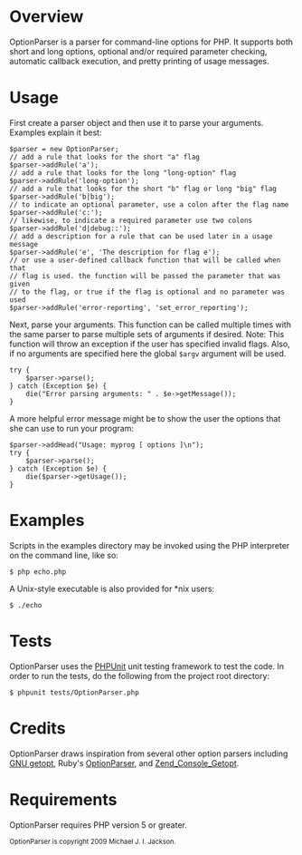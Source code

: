 # Overview

OptionParser is a parser for command-line options for PHP. It supports both short and long options, optional and/or required parameter checking, automatic callback execution, and pretty printing of usage messages.

# Usage

First create a parser object and then use it to parse your arguments. Examples explain it best:

    $parser = new OptionParser;
    // add a rule that looks for the short "a" flag
    $parser->addRule('a');
    // add a rule that looks for the long "long-option" flag
    $parser->addRule('long-option');
    // add a rule that looks for the short "b" flag or long "big" flag
    $parser->addRule('b|big');
    // to indicate an optional parameter, use a colon after the flag name
    $parser->addRule('c:');
    // likewise, to indicate a required parameter use two colons
    $parser->addRule('d|debug::');
    // add a description for a rule that can be used later in a usage message
    $parser->addRule('e', 'The description for flag e');
    // or use a user-defined callback function that will be called when that
    // flag is used. the function will be passed the parameter that was given
    // to the flag, or true if the flag is optional and no parameter was used
    $parser->addRule('error-reporting', 'set_error_reporting');

Next, parse your arguments. This function can be called multiple times with the same parser to parse multiple sets of arguments if desired. Note: This function will throw an exception if the user has specified invalid flags. Also, if no arguments are specified here the global `$argv` argument will be used.

    try {
        $parser->parse();
    } catch (Exception $e) {
        die("Error parsing arguments: " . $e->getMessage());
    }

A more helpful error message might be to show the user the options that she can use to run your program:

    $parser->addHead("Usage: myprog [ options ]\n");
    try {
        $parser->parse();
    } catch (Exception $e) {
        die($parser->getUsage());
    }

# Examples

Scripts in the examples directory may be invoked using the PHP interpreter on the command line, like so:

    $ php echo.php

A Unix-style executable is also provided for *nix users:

    $ ./echo

# Tests

OptionParser uses the [PHPUnit](http://www.phpunit.de/) unit testing framework to test the code. In order to run the tests, do the following from the project root directory:

    $ phpunit tests/OptionParser.php

# Credits

OptionParser draws inspiration from several other option parsers including [GNU getopt](http://www.gnu.org/software/libc/manual/html_node/Getopt.html), Ruby's [OptionParser](http://raa.ruby-lang.org/project/optionparser/), and [Zend_Console_Getopt](http://framework.zend.com/manual/en/zend.console.getopt.html).

# Requirements

OptionParser requires PHP version 5 or greater.

<small>OptionParser is copyright 2009 Michael J. I. Jackson.</small>


